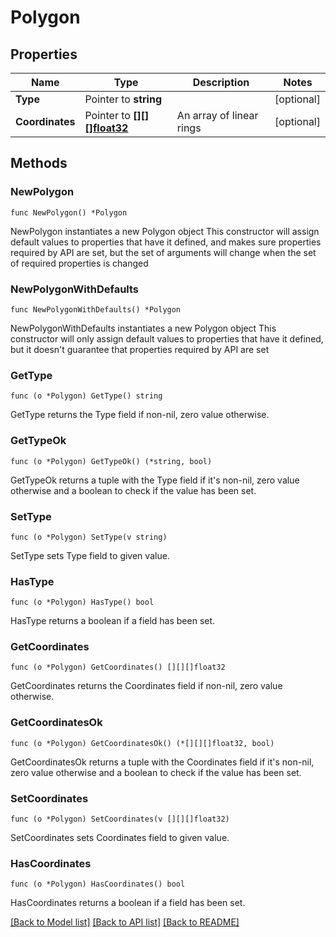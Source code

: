 # Polygon

## Properties

Name | Type | Description | Notes
------------ | ------------- | ------------- | -------------
**Type** | Pointer to **string** |  | [optional] 
**Coordinates** | Pointer to [**[][][]float32**]([][]float32.md) | An array of linear rings | [optional] 

## Methods

### NewPolygon

`func NewPolygon() *Polygon`

NewPolygon instantiates a new Polygon object
This constructor will assign default values to properties that have it defined,
and makes sure properties required by API are set, but the set of arguments
will change when the set of required properties is changed

### NewPolygonWithDefaults

`func NewPolygonWithDefaults() *Polygon`

NewPolygonWithDefaults instantiates a new Polygon object
This constructor will only assign default values to properties that have it defined,
but it doesn't guarantee that properties required by API are set

### GetType

`func (o *Polygon) GetType() string`

GetType returns the Type field if non-nil, zero value otherwise.

### GetTypeOk

`func (o *Polygon) GetTypeOk() (*string, bool)`

GetTypeOk returns a tuple with the Type field if it's non-nil, zero value otherwise
and a boolean to check if the value has been set.

### SetType

`func (o *Polygon) SetType(v string)`

SetType sets Type field to given value.

### HasType

`func (o *Polygon) HasType() bool`

HasType returns a boolean if a field has been set.

### GetCoordinates

`func (o *Polygon) GetCoordinates() [][][]float32`

GetCoordinates returns the Coordinates field if non-nil, zero value otherwise.

### GetCoordinatesOk

`func (o *Polygon) GetCoordinatesOk() (*[][][]float32, bool)`

GetCoordinatesOk returns a tuple with the Coordinates field if it's non-nil, zero value otherwise
and a boolean to check if the value has been set.

### SetCoordinates

`func (o *Polygon) SetCoordinates(v [][][]float32)`

SetCoordinates sets Coordinates field to given value.

### HasCoordinates

`func (o *Polygon) HasCoordinates() bool`

HasCoordinates returns a boolean if a field has been set.


[[Back to Model list]](../README.md#documentation-for-models) [[Back to API list]](../README.md#documentation-for-api-endpoints) [[Back to README]](../README.md)


